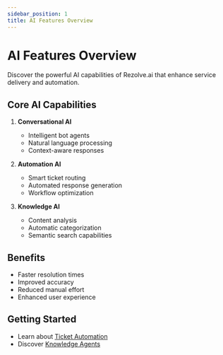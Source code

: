 ```yaml
---
sidebar_position: 1
title: AI Features Overview
---
```


# AI Features Overview

Discover the powerful AI capabilities of Rezolve.ai that enhance service delivery and automation.

## Core AI Capabilities

1. **Conversational AI**
   - Intelligent bot agents
   - Natural language processing
   - Context-aware responses

2. **Automation AI**
   - Smart ticket routing
   - Automated response generation
   - Workflow optimization

3. **Knowledge AI**
   - Content analysis
   - Automatic categorization
   - Semantic search capabilities

## Benefits

- Faster resolution times
- Improved accuracy
- Reduced manual effort
- Enhanced user experience

## Getting Started

- Learn about [Ticket Automation](../ticket-automation.md)
- Discover [Knowledge Agents](../knowledge-agents.md)
